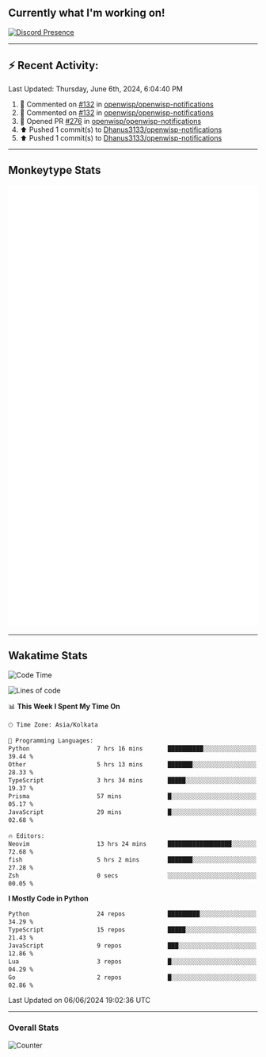 ## Currently what I'm working on!
[![Discord Presence](https://lanyard.cnrad.dev/api/534981034400284712)](https://discord.com/users/534981034400284712)

---

## :zap: Recent Activity:
<!--RECENT_ACTIVITY:last_update-->
Last Updated: Thursday, June 6th, 2024, 6:04:40 PM
<!--RECENT_ACTIVITY:last_update_end-->
<!--RECENT_ACTIVITY:start-->
1. 💬 Commented on [#132](https://github.com/openwisp/openwisp-notifications/issues/132#issuecomment-2152257192) in [openwisp/openwisp-notifications](https://github.com/openwisp/openwisp-notifications)<br>
2. 💬 Commented on [#132](https://github.com/openwisp/openwisp-notifications/issues/132#issuecomment-2152113994) in [openwisp/openwisp-notifications](https://github.com/openwisp/openwisp-notifications)<br>
3. 💪 Opened PR [#276](https://github.com/openwisp/openwisp-notifications/pull/276) in [openwisp/openwisp-notifications](https://github.com/openwisp/openwisp-notifications)<br>
4. ⬆️ Pushed 1 commit(s) to [Dhanus3133/openwisp-notifications](https://github.com/Dhanus3133/openwisp-notifications)<br>
5. ⬆️ Pushed 1 commit(s) to [Dhanus3133/openwisp-notifications](https://github.com/Dhanus3133/openwisp-notifications)<br>
<!--RECENT_ACTIVITY:end-->

---

## Monkeytype Stats
<a href="https://monkeytype.com/profile/dhanus">
  <img src="https://raw.githubusercontent.com/Dhanus3133/Dhanus3133/monkeytype/monkeytype-lbpb.svg" alt="Monkeytype Profile" />
</a>

---

## Wakatime Stats
<!--START_SECTION:waka-->
![Code Time](http://img.shields.io/badge/Code%20Time-1%2C890%20hrs%2056%20mins-blue)

![Lines of code](https://img.shields.io/badge/From%20Hello%20World%20I%27ve%20Written-5.1%20million%20lines%20of%20code-blue)

📊 **This Week I Spent My Time On** 

```text
🕑︎ Time Zone: Asia/Kolkata

💬 Programming Languages: 
Python                   7 hrs 16 mins       ██████████░░░░░░░░░░░░░░░   39.44 % 
Other                    5 hrs 13 mins       ███████░░░░░░░░░░░░░░░░░░   28.33 % 
TypeScript               3 hrs 34 mins       █████░░░░░░░░░░░░░░░░░░░░   19.37 % 
Prisma                   57 mins             █░░░░░░░░░░░░░░░░░░░░░░░░   05.17 % 
JavaScript               29 mins             █░░░░░░░░░░░░░░░░░░░░░░░░   02.68 % 

🔥 Editors: 
Neovim                   13 hrs 24 mins      ██████████████████░░░░░░░   72.68 % 
fish                     5 hrs 2 mins        ███████░░░░░░░░░░░░░░░░░░   27.28 % 
Zsh                      0 secs              ░░░░░░░░░░░░░░░░░░░░░░░░░   00.05 % 
```

**I Mostly Code in Python** 

```text
Python                   24 repos            █████████░░░░░░░░░░░░░░░░   34.29 % 
TypeScript               15 repos            █████░░░░░░░░░░░░░░░░░░░░   21.43 % 
JavaScript               9 repos             ███░░░░░░░░░░░░░░░░░░░░░░   12.86 % 
Lua                      3 repos             █░░░░░░░░░░░░░░░░░░░░░░░░   04.29 % 
Go                       2 repos             █░░░░░░░░░░░░░░░░░░░░░░░░   02.86 % 
```




 Last Updated on 06/06/2024 19:02:36 UTC
<!--END_SECTION:waka-->
---

### Overall Stats

<img src="https://moe-counter.glitch.me/get/@Dhanus3133?theme=asoul" alt="Counter" />
